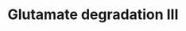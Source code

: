 ---
annotations:
- type: Pathway Ontology
  value: glutamate degradation pathway III
authors:
- J.Heckman
- MaintBot
- Christine Chichester
- Egonw
- Maxvanson
- Khanspers
description: ''
last-edited: 2018-05-15
organisms:
- Saccharomyces cerevisiae
redirect_from:
- /index.php/Pathway:WP503
- /instance/WP503
schema-jsonld:
- '@context': https://schema.org/
  '@id': https://wikipathways.github.io/pathways/WP503.html
  '@type': Dataset
  creator:
    '@type': Organization
    name: WikiPathways
  description: ''
  keywords:
  - succinate
  - GDH2
  - succinyl CoA
  - Coenzyme A
  - 2-Oxoglutarate
  - phosphate
  - ATP
  - L-glutamate
  - CO2
  - NH3
  - NADH
  - KGD1
  - dihydrolipoyl-oxo-glut-e2
  - KGD2
  - H2O
  - ADP
  - succinyl-lipoate
  - NAD
  - LSC1
  - LSC2
  license: CC0
  name: Glutamate degradation III
seo: CreativeWork
title: Glutamate degradation III
wpid: WP503
---